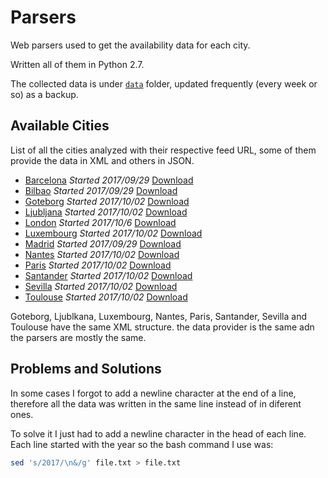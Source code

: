 # Parsers

Web parsers used to get the availability data for each city. 

Written all of them in Python 2.7.

The collected data is under [`data`](https://github.com/javierdemartin/TFG/tree/master/tools/parsers/data) folder, updated frequently (every week or so) as a backup.

## Available Cities

List of all the cities analyzed with their respective feed URL, some of them provide the data in XML and others in JSON.

* [Barcelona](http://wservice.viabicing.cat/v1/getstations.php?v=1.xml) _Started 2017/09/29_ [Download](https://www.dropbox.com/s/u458i2yk5ydpjo6/Barcelona.txt?dl=1)
* [Bilbao](http://www.bilbao.eus/WebServicesBilbao/WSBilbao?s=ODPRESBICI&u=OPENDATA&p0=A&p1=A) _Started 2017/09/29_ [Download](https://www.dropbox.com/s/fsf4cxb5j3b17pt/Bilbao.txt?dl=1)
* [Goteborg](https://api.jcdecaux.com/vls/v1/stations?contract=Goteborg&apiKey=9fcde589b2071fa7895969c4f0a186f2beb6ac84) _Started 2017/10/02_ [Download](https://www.dropbox.com/s/yunm9clbbr1sf3d/Goteborg.txt?dl=1)
* [Ljubljana](https://api.jcdecaux.com/vls/v1/stations?contract=Ljubljana&apiKey=9fcde589b2071fa7895969c4f0a186f2beb6ac84) _Started 2017/10/02_ [Download](https://www.dropbox.com/s/3m8vausvzjmffll/Ljubljana.txt?dl=1)
* [London](https://tfl.gov.uk/tfl/syndication/feeds/cycle-hire/livecyclehireupdates.xml) _Started 2017/10/6_ [Download](https://www.dropbox.com/s/zsg7w5grn4qbctz/Londres.txt?dl=1)
* [Luxembourg](https://api.jcdecaux.com/vls/v1/stations?contract=Luxembourg&apiKey=9fcde589b2071fa7895969c4f0a186f2beb6ac84) _Started 2017/10/02_ [Download](https://www.dropbox.com/s/bitbn2wjg8q4lc6/Luxembourg.txt?dl=1)
* [Madrid](https://rbdata.emtmadrid.es:8443/BiciMad/get_stations/WEB.SERV.javierdemartin@me.com/4A3332DE-1A06-4C88-9B23-66C88B2A351A) _Started 2017/09/29_ [Download](https://www.dropbox.com/s/xoysbe45ytmea6x/Madrid.txt?dl=1)
* [Nantes](https://api.jcdecaux.com/vls/v1/stations?contract=Nantes&apiKey=9fcde589b2071fa7895969c4f0a186f2beb6ac84) _Started 2017/10/02_ [Download](https://www.dropbox.com/s/cs3ewwbdeld1qpw/Nantes.txt?dl=1)
* [Paris](https://api.jcdecaux.com/vls/v1/stations?contract=Paris&apiKey=9fcde589b2071fa7895969c4f0a186f2beb6ac84) _Started 2017/10/02_ [Download](https://www.dropbox.com/s/i1gj2a893l0nx1d/Paris.txt?dl=1)
* [Santander](https://api.jcdecaux.com/vls/v1/stations?contract=Santander&apiKey=9fcde589b2071fa7895969c4f0a186f2beb6ac84) _Started 2017/10/02_ [Download](https://www.dropbox.com/s/rk6eqebtnrku8b6/Santander.txt?dl=1)
* [Sevilla](https://api.jcdecaux.com/vls/v1/stations?contract=Seville&apiKey=9fcde589b2071fa7895969c4f0a186f2beb6ac84) _Started 2017/10/02_ [Download](https://www.dropbox.com/s/jjzadkeh1rzkh5k/Sevilla.txt?dl=1)
* [Toulouse](https://api.jcdecaux.com/vls/v1/stations?contract=Toulouse&apiKey=9fcde589b2071fa7895969c4f0a186f2beb6ac84) _Started 2017/10/02_ [Download](https://www.dropbox.com/s/33oj5zhm4tq2at3/Toulouse.txt?dl=1)

Goteborg, Ljublkana, Luxembourg, Nantes, Paris, Santander, Sevilla and Toulouse have the same XML structure. the data provider is the same adn the parsers are mostly the same.

## Problems and Solutions

In some cases I forgot to add a newline character at the end of a line, therefore all the data was written in the same line instead of in diferent ones.

To solve it I just had to add a newline character in the head of each line. Each line started with the year so the bash command I use was:

```bash
sed 's/2017/\n&/g' file.txt > file.txt
```
